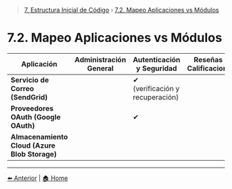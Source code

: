 > [7. Estructura Inicial de Código](../7.md) › [7.2. Mapeo Aplicaciones vs Módulos](7.2.md)

# 7.2. Mapeo Aplicaciones vs Módulos


| **Aplicación**                                | **Administración General** | **Autenticación y Seguridad**   | **Reseñas y Calificaciones** | **Gestión de Perfiles**         |
| --------------------------------------------- | -------------------------- | ------------------------------- | ---------------------------- | ------------------------------- |
| **Servicio de Correo (SendGrid)**             |                            | ✔ (verificación y recuperación) |                              | ✔ (notificaciones de cambios)   |
| **Proveedores OAuth (Google OAuth)**          |                            | ✔                               |                              |                                 |
| **Almacenamiento Cloud (Azure Blob Storage)** |                            |                                 |                              | ✔ (fotos y archivos multimedia) |


---

[⬅️ Anterior](../7.1/7.1.md) | [🏠 Home](../../README.md)